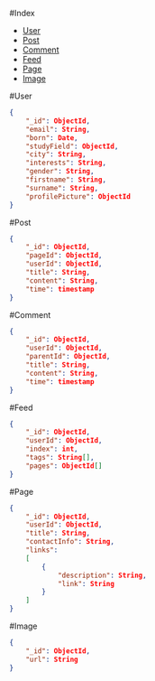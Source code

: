 #Index
* [User](#user)
* [Post](#post)
* [Comment](#comment)
* [Feed](#feed)
* [Page](#page)
* [Image](#image)

#User
```json
{
    "_id": ObjectId,
    "email": String,
    "born": Date,
    "studyField": ObjectId,
    "city": String,
    "interests": String,
    "gender": String,
    "firstname": String,
    "surname": String,
    "profilePicture": ObjectId
}
```

#Post
```json
{
    "_id": ObjectId,
    "pageId": ObjectId,
    "userId": ObjectId,
    "title": String,
    "content": String,
    "time": timestamp
}
```

#Comment
```json
{
    "_id": ObjectId,
    "userId": ObjectId,
    "parentId": ObjectId,
    "title": String,
    "content": String,
    "time": timestamp
}
```

#Feed
```json
{
    "_id": ObjectId,
    "userId": ObjectId,
    "index": int,
    "tags": String[],
    "pages": ObjectId[]
}
```

#Page
```json
{
    "_id": ObjectId,
    "userId": ObjectId,
    "title": String,
    "contactInfo": String,
    "links":
    [
        {
            "description": String,
            "link": String
        }
    ]
}
```

#Image
```json
{
    "_id": ObjectId,
    "url": String
}
```
